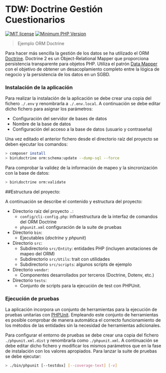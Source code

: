 TDW: Doctrine Gestión Cuestionarios
======================================

[![MIT license](http://img.shields.io/badge/license-MIT-brightgreen.svg)](http://opensource.org/licenses/MIT)
[![Minimum PHP Version](https://img.shields.io/badge/php-%5E7.4-blue.svg)](http://php.net/)

> Ejemplo ORM Doctrine

Para hacer más sencilla la gestión de los datos se ha utilizado
el ORM [Doctrine][doctrine]. Doctrine 2 es un Object-Relational Mapper que proporciona
persistencia transparente para objetos PHP. Utiliza el patrón [Data Mapper][dataMapper]
con el objetivo de obtener un desacoplamiento completo entre la lógica de negocio y la
persistencia de los datos en un SGBD.

### Instalación de la aplicación

Para realizar la instalación de la aplicación se debe crear una copia del fichero `./.env` y renombrarla
a `./.env.local`. A continuación se debe editar dicho fichero para asignar los parámetros:

* Configuración del servidor de bases de datos
* Nombre de la base de datos
* Configuración del acceso a la base de datos (usuario y contraseña)

Una vez editado el anterior fichero desde el directorio raíz del proyecto se deben ejecutar los comandos:
```bash
> composer install
> bin\doctrine orm:schema:update --dump-sql --force
```

Para comprobar la validez de la información de mapeo y la sincronización con la base de datos:
```bash
> bin\doctrine orm:validate
```

##Estructura del proyecto:

A continuación se describe el contenido y estructura del proyecto:

* Directorio raíz del proyecto `.`:
    - `config/cli-config.php`: infraestructura de la interfaz de comandos del ORM Doctrine
    - `phpunit.xml` configuración de la suite de pruebas
* Directorio `bin`:
    - Ejecutables (*doctrine* y *phpunit*)
* Directorio `src`:
    - Subdirectorio `src/Entity`: entidades PHP (incluyen anotaciones de mapeo del ORM)
    - Subdirectorio `src/Utils`: trait con utilidades
    - Subdirectorio `src/scripts`: algunos scripts de ejemplo
* Directorio `vendor`:
    - Componentes desarrollados por terceros (Doctrine, Dotenv, etc.)
* Directorio `tests`:
    - Conjunto de scripts para la ejecución de test con PHPUnit.

### Ejecución de pruebas

La aplicación incorpora un conjunto de herramientas para la ejecución de pruebas 
unitarias con [PHPUnit][phpunit]. Empleando este conjunto de herramientas es posible
comprobar de manera automática el correcto funcionamiento de los métodos de las entidades
sin la necesidad de herramientas adicionales.

Para configurar el entorno de pruebas se debe crear una copia del fichero `./phpunit.xml.dist`
y renombrarla como `./phpunit.xml`. A continuación se debe editar dicho fichero y modificar los
mismos parámetros que en la fase de instalación con los valores apropiados. Para lanzar la suite de pruebas se debe ejecutar:
```bash
> ./bin/phpunit [--testdox] [--coverage-text] [-v]
```

[dataMapper]: http://martinfowler.com/eaaCatalog/dataMapper.html
[doctrine]: http://docs.doctrine-project.org/projects/doctrine-orm/en/latest/
[phpunit]: http://phpunit.de/manual/current/en/index.html
